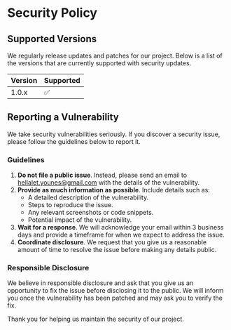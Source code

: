 # Security Policy

## Supported Versions

We regularly release updates and patches for our project. Below is a list of the versions that are currently supported with security updates.

| Version | Supported          |
| ------- | ------------------ |
| 1.0.x   | :white_check_mark: |

## Reporting a Vulnerability

We take security vulnerabilities seriously. If you discover a security issue, please follow the guidelines below to report it.

### Guidelines

1. **Do not file a public issue**. Instead, please send an email to [hellalet.younes@gmail.com](mailto:hellalet.younes@gmail.com) with the details of the vulnerability.
2. **Provide as much information as possible**. Include details such as:
    - A detailed description of the vulnerability.
    - Steps to reproduce the issue.
    - Any relevant screenshots or code snippets.
    - Potential impact of the vulnerability.
3. **Wait for a response**. We will acknowledge your email within 3 business days and provide a timeframe for when we expect to address the issue.
4. **Coordinate disclosure**. We request that you give us a reasonable amount of time to resolve the issue before making any details public.

### Responsible Disclosure

We believe in responsible disclosure and ask that you give us an opportunity to fix the issue before disclosing it to the public. We will inform you once the vulnerability has been patched and may ask you to verify the fix.

Thank you for helping us maintain the security of our project.

